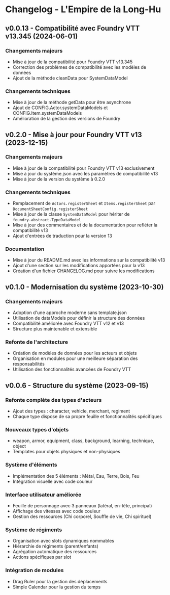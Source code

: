 # Changelog - L'Empire de la Long-Hu

## v0.0.13 - Compatibilité avec Foundry VTT v13.345 (2024-06-01)

### Changements majeurs
- Mise à jour de la compatibilité pour Foundry VTT v13.345
- Correction des problèmes de compatibilité avec les modèles de données
- Ajout de la méthode cleanData pour SystemDataModel

### Changements techniques
- Mise à jour de la méthode getData pour être asynchrone
- Ajout de CONFIG.Actor.systemDataModels et CONFIG.Item.systemDataModels
- Amélioration de la gestion des versions de Foundry

## v0.2.0 - Mise à jour pour Foundry VTT v13 (2023-12-15)

### Changements majeurs
- Mise à jour de la compatibilité pour Foundry VTT v13 exclusivement
- Mise à jour du système.json avec les paramètres de compatibilité v13
- Mise à jour de la version du système à 0.2.0

### Changements techniques
- Remplacement de `Actors.registerSheet` et `Items.registerSheet` par `DocumentSheetConfig.registerSheet`
- Mise à jour de la classe `SystemDataModel` pour hériter de `foundry.abstract.TypeDataModel`
- Mise à jour des commentaires et de la documentation pour refléter la compatibilité v13
- Ajout d'entrées de traduction pour la version 13

### Documentation
- Mise à jour du README.md avec les informations sur la compatibilité v13
- Ajout d'une section sur les modifications apportées pour la v13
- Création d'un fichier CHANGELOG.md pour suivre les modifications

## v0.1.0 - Modernisation du système (2023-10-30)

### Changements majeurs
- Adoption d'une approche moderne sans template.json
- Utilisation de dataModels pour définir la structure des données
- Compatibilité améliorée avec Foundry VTT v12 et v13
- Structure plus maintenable et extensible

### Refonte de l'architecture
- Création de modèles de données pour les acteurs et objets
- Organisation en modules pour une meilleure séparation des responsabilités
- Utilisation des fonctionnalités avancées de Foundry VTT

## v0.0.6 - Structure du système (2023-09-15)

### Refonte complète des types d'acteurs
- Ajout des types : character, vehicle, merchant, regiment
- Chaque type dispose de sa propre feuille et fonctionnalités spécifiques

### Nouveaux types d'objets
- weapon, armor, equipment, class, background, learning, technique, object
- Templates pour objets physiques et non-physiques

### Système d'éléments
- Implémentation des 5 éléments : Métal, Eau, Terre, Bois, Feu
- Intégration visuelle avec code couleur

### Interface utilisateur améliorée
- Feuille de personnage avec 3 panneaux (latéral, en-tête, principal)
- Affichage des vitesses avec code couleur
- Gestion des ressources (Chi corporel, Souffle de vie, Chi spirituel)

### Système de régiments
- Organisation avec slots dynamiques nommables
- Hiérarchie de régiments (parent/enfants)
- Agrégation automatique des ressources
- Actions spécifiques par slot

### Intégration de modules
- Drag Ruler pour la gestion des déplacements
- Simple Calendar pour la gestion du temps